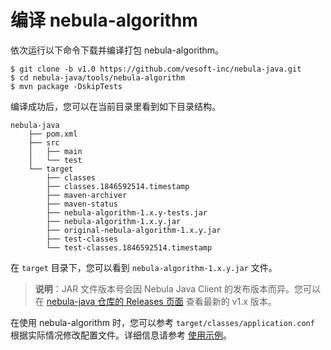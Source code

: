 # 编译 nebula-algorithm

依次运行以下命令下载并编译打包 nebula-algorithm。

```shell
$ git clone -b v1.0 https://github.com/vesoft-inc/nebula-java.git
$ cd nebula-java/tools/nebula-algorithm
$ mvn package -DskipTests
```

编译成功后，您可以在当前目录里看到如下目录结构。

```text
nebula-java
    ├── pom.xml
    ├── src
    │   ├── main
    │   └── test
    └── target
        ├── classes
        ├── classes.1846592514.timestamp
        ├── maven-archiver
        ├── maven-status
        ├── nebula-algorithm-1.x.y-tests.jar
        ├── nebula-algorithm-1.x.y.jar
        ├── original-nebula-algorithm-1.x.y.jar
        ├── test-classes
        └── test-classes.1846592514.timestamp
```

在 `target` 目录下，您可以看到 `nebula-algorithm-1.x.y.jar` 文件。
> **说明**：JAR 文件版本号会因 Nebula Java Client 的发布版本而异。您可以在 [nebula-java 仓库的 Releases 页面](https://github.com/vesoft-inc/nebula-java/releases "点击前往 GitHub 网站") 查看最新的 v1.x 版本。

在使用 nebula-algorithm 时，您可以参考 `target/classes/application.conf` 根据实际情况修改配置文件。详细信息请参考 [使用示例](na-ug-example.md)。
